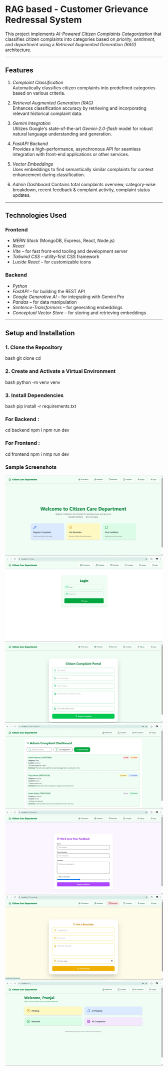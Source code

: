 # RAG based - Customer Grievance Redressal System

This project implements *AI-Powered Citizen Complaints Categorization* that classifies citizen complaints into categories based on *priority*, *sentiment*, and *department* using a *Retrieval Augmented Generation (RAG)* architecture.

---

## Features

1. *Complaint Classification*  
   Automatically classifies citizen complaints into predefined categories based on various criteria.

2. *Retrieval Augmented Generation (RAG)*  
   Enhances classification accuracy by retrieving and incorporating relevant historical complaint data.

3. *Gemini Integration*  
   Utilizes Google's state-of-the-art *Gemini-2.0-flash* model for robust natural language understanding and generation.

4. *FastAPI Backend*  
   Provides a high-performance, asynchronous API for seamless integration with front-end applications or other services.

5. *Vector Embeddings*  
   Uses embeddings to find semantically similar complaints for context enhancement during classification.

6. *Admin Dashboard*
   Contains total complaints overview, category-wise breakdown, recent feedback & complaint activity, complaint status updates.

---

## Technologies Used

### Frontend
- *MERN Stack* (MongoDB, Express, React, Node.js)
- *React*
- *Vite* – for fast front-end tooling and development server
- *Tailwind CSS* – utility-first CSS framework
- *Lucide React* – for customizable icons

### Backend
- *Python*
- *FastAPI* – for building the REST API
- *Google Generative AI* – for integrating with Gemini Pro
- *Pandas* – for data manipulation
- *Sentence-Transformers* – for generating embeddings
- *Conceptual Vector Store* – for storing and retrieving embeddings

---

## Setup and Installation

### 1. Clone the Repository
bash
git clone <your-repository-url>
cd <your-project-directory>


### 2. Create and Activate a Virtual Environment
bash
python -m venv venv


### 3. Install Dependencies
bash
pip install -r requirements.txt

### For Backend : 
cd backend 
npm i 
npm run dev

### For Frontend : 
cd frontend
npm i
nmp run dev

### Sample Screenshots

![](images/sp2.jpg)
![](images/sp1.jpg)
![](images/sp3.jpg)
![](images/sp0.jpg)
![](images/sp4.jpg)
![](images/sp7.jpg)
![](images/sp9.jpg)
